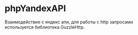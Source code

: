# phpYandexAPI
Взаимодействие с яндекс апи, для работы с http запросами используется библиотека GuzzleHttp.
